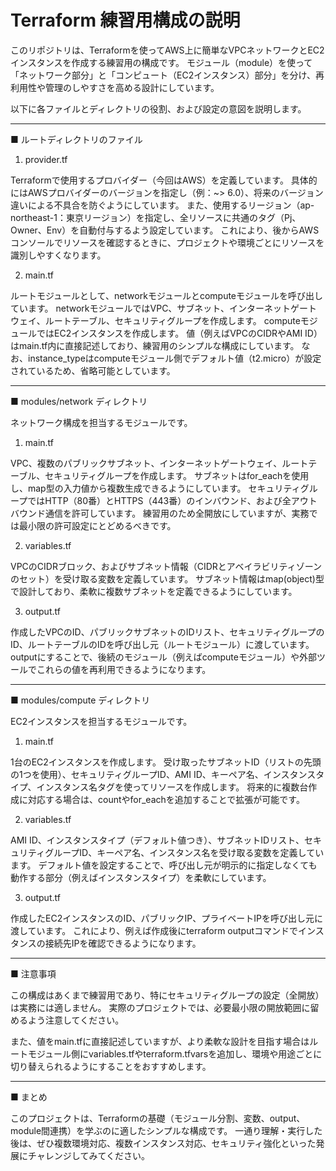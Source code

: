 # Terraform 練習用構成の説明

このリポジトリは、Terraformを使ってAWS上に簡単なVPCネットワークとEC2インスタンスを作成する練習用の構成です。
モジュール（module）を使って「ネットワーク部分」と「コンピュート（EC2インスタンス）部分」を分け、再利用性や管理のしやすさを高める設計にしています。

以下に各ファイルとディレクトリの役割、および設定の意図を説明します。

------------------------------------------------------------
■ ルートディレクトリのファイル

1. provider.tf

Terraformで使用するプロバイダー（今回はAWS）を定義しています。
具体的にはAWSプロバイダーのバージョンを指定し（例：~> 6.0）、将来のバージョン違いによる不具合を防ぐようにしています。
また、使用するリージョン（ap-northeast-1：東京リージョン）を指定し、全リソースに共通のタグ（Pj、Owner、Env）を自動付与するよう設定しています。
これにより、後からAWSコンソールでリソースを確認するときに、プロジェクトや環境ごとにリソースを識別しやすくなります。

2. main.tf

ルートモジュールとして、networkモジュールとcomputeモジュールを呼び出しています。
networkモジュールではVPC、サブネット、インターネットゲートウェイ、ルートテーブル、セキュリティグループを作成します。
computeモジュールではEC2インスタンスを作成します。
値（例えばVPCのCIDRやAMI ID）はmain.tf内に直接記述しており、練習用のシンプルな構成にしています。
なお、instance_typeはcomputeモジュール側でデフォルト値（t2.micro）が設定されているため、省略可能としています。

------------------------------------------------------------
■ modules/network ディレクトリ

ネットワーク構成を担当するモジュールです。

1. main.tf

VPC、複数のパブリックサブネット、インターネットゲートウェイ、ルートテーブル、セキュリティグループを作成します。
サブネットはfor_eachを使用し、map型の入力値から複数生成できるようにしています。
セキュリティグループではHTTP（80番）とHTTPS（443番）のインバウンド、および全アウトバウンド通信を許可しています。
練習用のため全開放にしていますが、実務では最小限の許可設定にとどめるべきです。

2. variables.tf

VPCのCIDRブロック、およびサブネット情報（CIDRとアベイラビリティゾーンのセット）を受け取る変数を定義しています。
サブネット情報はmap(object)型で設計しており、柔軟に複数サブネットを定義できるようにしています。

3. output.tf

作成したVPCのID、パブリックサブネットのIDリスト、セキュリティグループのID、ルートテーブルのIDを呼び出し元（ルートモジュール）に渡しています。
outputにすることで、後続のモジュール（例えばcomputeモジュール）や外部ツールでこれらの値を再利用できるようになります。

------------------------------------------------------------
■ modules/compute ディレクトリ

EC2インスタンスを担当するモジュールです。

1. main.tf

1台のEC2インスタンスを作成します。
受け取ったサブネットID（リストの先頭の1つを使用）、セキュリティグループID、AMI ID、キーペア名、インスタンスタイプ、インスタンス名タグを使ってリソースを作成します。
将来的に複数台作成に対応する場合は、countやfor_eachを追加することで拡張が可能です。

2. variables.tf

AMI ID、インスタンスタイプ（デフォルト値つき）、サブネットIDリスト、セキュリティグループID、キーペア名、インスタンス名を受け取る変数を定義しています。
デフォルト値を設定することで、呼び出し元が明示的に指定しなくても動作する部分（例えばインスタンスタイプ）を柔軟にしています。

3. output.tf

作成したEC2インスタンスのID、パブリックIP、プライベートIPを呼び出し元に渡しています。
これにより、例えば作成後にterraform outputコマンドでインスタンスの接続先IPを確認できるようになります。

------------------------------------------------------------
■ 注意事項

この構成はあくまで練習用であり、特にセキュリティグループの設定（全開放）は実務には適しません。
実際のプロジェクトでは、必要最小限の開放範囲に留めるよう注意してください。

また、値をmain.tfに直接記述していますが、より柔軟な設計を目指す場合はルートモジュール側にvariables.tfやterraform.tfvarsを追加し、環境や用途ごとに切り替えられるようにすることをおすすめします。

------------------------------------------------------------
■ まとめ

このプロジェクトは、Terraformの基礎（モジュール分割、変数、output、module間連携）を学ぶのに適したシンプルな構成です。
一通り理解・実行した後は、ぜひ複数環境対応、複数インスタンス対応、セキュリティ強化といった発展にチャレンジしてみてください。


